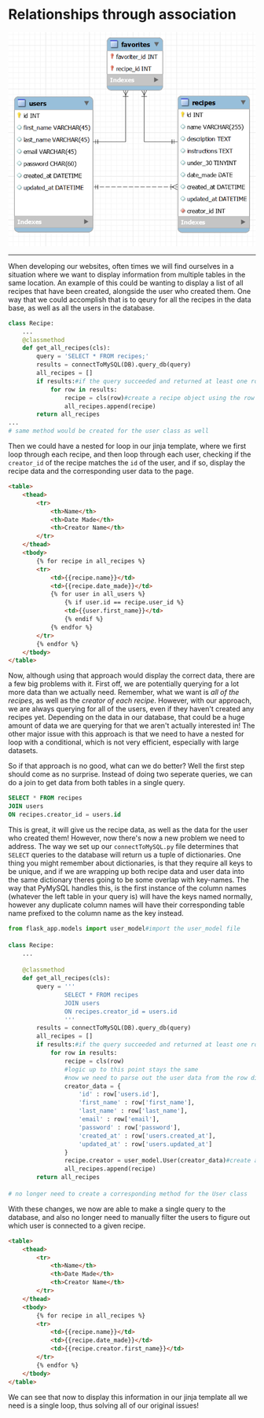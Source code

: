 # Relationships through association
![Erd](erd.png?raw=true "Erd Diagram")
______________________________________
When developing our websites, often times we will find ourselves in a situation where we want to display information from multiple tables in the same location. An example of this could be wanting to display a list of all recipes that have been created, alongside the user who created them. One way that we could accomplish that is to qeury for all the recipes in the data base, as well as all the users in the database. 
```py
class Recipe:
    ...
    @classmethod
    def get_all_recipes(cls):
        query = 'SELECT * FROM recipes;'
        results = connectToMySQL(DB).query_db(query)
        all_recipes = []
        if results:#if the query succeeded and returned at least one row
            for row in results:
                recipe = cls(row)#create a recipe object using the row data
                all_recipes.append(recipe)
        return all_recipes
...
# same method would be created for the user class as well
```
Then we could have a nested for loop in our jinja template, where we first loop through each recipe, and then loop through each user, checking if the `creator_id` of the recipe matches the `id` of the user, and if so, display the recipe data and the corresponding user data to the page.

```html
<table>
    <thead>
        <tr>
            <th>Name</th>
            <th>Date Made</th>
            <th>Creator Name</th>
        </tr>
    </thead>
    <tbody>
        {% for recipe in all_recipes %}
        <tr>
            <td>{{recipe.name}}</td>
            <td>{{recipe.date_made}}</td>
            {% for user in all_users %}
                {% if user.id == recipe.user_id %}
                <td>{{user.first_name}}</td>
                {% endif %}
            {% endfor %}
        </tr>
        {% endfor %}
    </tbody>
</table>
```

Now, although using that approach would display the correct data, there are a few big problems with it. First off, we are potentially querying for a lot more data than we actually need. Remember, what we want is *all of the recipes*, as well as the *creator of each recipe*. However, with our approach, we are always querying for all of the users, even if they haven't created any recipes yet. Depending on the data in our database, that could be a huge amount of data we are querying for that we aren't actually interested in! The other major issue with this approach is that we need to have a nested for loop with a conditional, which is not very efficient, especially with large datasets. 

So if that approach is no good, what can we do better? Well the first step should come as no surprise. Instead of doing two seperate queries, we can do a join to get data from both tables in a single query. 
```sql
SELECT * FROM recipes
JOIN users
ON recipes.creator_id = users.id
```
This is great, it will give us the recipe data, as well as the data for the user who created them! However, now there's now a new problem we need to address. The way we set up our `connectToMySQL.py` file determines that `SELECT` queries to the database will return us a tuple of dictionaries. One thing you might remember about dictionaries, is that they require all keys to be unique, and if we are wrapping up both recipe data and user data into the same dictionary theres going to be some overlap with key-names. The way that PyMySQL handles this, is the first instance of the column names (whatever the left table in your query is) will have the keys named normally, however any duplicate column names will have their corresponding table name prefixed to the column name as the key instead.
```py
from flask_app.models import user_model#import the user_model file

class Recipe:
    ...

    @classmethod
    def get_all_recipes(cls):
        query = '''
                SELECT * FROM recipes
                JOIN users
                ON recipes.creator_id = users.id
                '''
        results = connectToMySQL(DB).query_db(query)
        all_recipes = []
        if results:#if the query succeeded and returned at least one row
            for row in results:
                recipe = cls(row)
                #logic up to this point stays the same
                #now we need to parse out the user data from the row dictionary, making sure to specify the duplicate column names
                creator_data = {
                    'id' : row['users.id'],
                    'first_name' : row['first_name'],
                    'last_name' : row['last_name'],
                    'email' : row['email'],
                    'password' : row['password'],
                    'created_at' : row['users.created_at'],
                    'updated_at' : row['users.updated_at']
                }
                recipe.creator = user_model.User(creator_data)#create a user object with the creator data, and connect it to the recipe object through an instance attribute
                all_recipes.append(recipe)
        return all_recipes

# no longer need to create a corresponding method for the User class
```
With these changes, we now are able to make a single query to the database, and also no longer need to manually filter the users to figure out which user is connected to a given recipe. 
```html
<table>
    <thead>
        <tr>
            <th>Name</th>
            <th>Date Made</th>
            <th>Creator Name</th>
        </tr>
    </thead>
    <tbody>
        {% for recipe in all_recipes %}
        <tr>
            <td>{{recipe.name}}</td>
            <td>{{recipe.date_made}}</td>
            <td>{{recipe.creator.first_name}}</td>
        </tr>
        {% endfor %}
    </tbody>
</table>
```
We can see that now to display this information in our jinja template all we need is a single loop, thus solving all of our original issues!